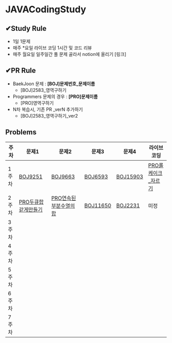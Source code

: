 # JAVACodingStudy

##  ✔Study Rule
- 1일 1문제
- 매주 *요일 라이브 코딩 1시간 및 코드 리뷰
- 매주 월요일 일주일간 풀 문제 골라서 notion에 올리기 [링크]

##  ✔PR Rule 
- BaekJoon 문제 : **[BOJ]문제번호_문제이름**
  - [BOJ]2583_영역구하기
- Programmers 문제의 경우 : **[PRO]문제이름**
  - [PRO]영역구하기
- N차 복습시, 기존 PR _verN 추가하기
    - [BOJ]2583_영역구하기_ver2

## Problems
|주차|문제1|문제2|문제3|문제4|라이브코딩|
|---|---|---|---|---|---|
|1주차|[BOJ9251](https://www.acmicpc.net/problem/9251)|[BOJ9663](https://www.acmicpc.net/problem/9663)|[BOJ6593](https://www.acmicpc.net/problem/6593)|[BOJ15903](https://www.acmicpc.net/problem/15903)|[PRO롤케이크_자르기](https://school.programmers.co.kr/learn/courses/30/lessons/160585)|
2주차|[PRO두큐합같게만들기](https://school.programmers.co.kr/learn/courses/30/lessons/118667)|[PRO연속된부분수열의합](https://school.programmers.co.kr/learn/courses/30/lessons/178870)|[BOJ11650](https://www.acmicpc.net/problem/11650)|[BOJ2231](https://www.acmicpc.net/problem/2231)|미정|
3주차||||||
4주차||||||
5주차||||||
6주차||||||
7주차||||||
